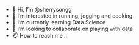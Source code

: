 - 👋 Hi, I’m @sherrysongg
- 👀 I’m interested in running, jogging and cooking
- 🌱 I’m currently learning Data Science
- 💞️ I’m looking to collaborate on playing with data
- 📫 How to reach me ...

<!---
sherrysongg/sherrysongg is a ✨ special ✨ repository because its `README.md` (this file) appears on your GitHub profile.
You can click the Preview link to take a look at your changes.
--->
